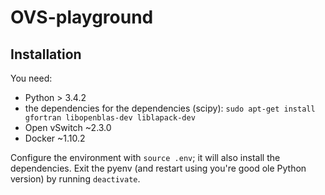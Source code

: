 # OVS-playground

## Installation
You need:

* Python > 3.4.2
* the dependencies for the dependencies (scipy): `sudo apt-get install gfortran libopenblas-dev liblapack-dev`
* Open vSwitch ~2.3.0
* Docker ~1.10.2

Configure the environment with `source .env`; it will also install the dependencies. Exit the pyenv (and restart using you're good ole Python version) by running `deactivate`.

